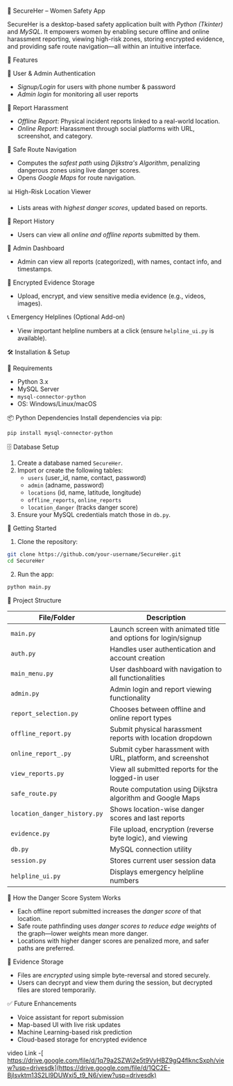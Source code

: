 🔐 SecureHer – Women Safety App

SecureHer is a desktop-based safety application built with *Python (Tkinter)* and *MySQL*. It empowers women by enabling secure offline and online harassment reporting, viewing high-risk zones, storing encrypted evidence, and providing safe route navigation—all within an intuitive interface.

📌 Features

 👥 User & Admin Authentication
- *Signup/Login* for users with phone number & password
- *Admin login* for monitoring all user reports

 📝 Report Harassment
- *Offline Report*: Physical incident reports linked to a real-world location.
- *Online Report*: Harassment through social platforms with URL, screenshot, and category.

📍 Safe Route Navigation
- Computes the *safest path* using *Dijkstra's Algorithm*, penalizing dangerous zones using live danger scores.
- Opens *Google Maps* for route navigation.

 📊 High-Risk Location Viewer
- Lists areas with *highest danger scores*, updated based on reports.

 🧾 Report History
- Users can view all *online and offline reports* submitted by them.

 🧠 Admin Dashboard
- Admin can view all reports (categorized), with names, contact info, and timestamps.

 🔐 Encrypted Evidence Storage
- Upload, encrypt, and view sensitive media evidence (e.g., videos, images).

 📞 Emergency Helplines (Optional Add-on)
- View important helpline numbers at a click (ensure `helpline_ui.py` is available).

 🛠️ Installation & Setup

 🔧 Requirements
- Python 3.x
- MySQL Server
- `mysql-connector-python`
- OS: Windows/Linux/macOS

 📦 Python Dependencies
Install dependencies via pip:
```bash
pip install mysql-connector-python
```

 🗄️ Database Setup
1. Create a database named `SecureHer`.
2. Import or create the following tables:
   - `users` (user_id, name, contact, password)
   - `admin` (adname, password)
   - `locations` (id, name, latitude, longitude)
   - `offline_reports`, `online_reports`
   - `location_danger` (tracks danger score)
3. Ensure your MySQL credentials match those in `db.py`.

🚀 Getting Started
1. Clone the repository:
```bash
git clone https://github.com/your-username/SecureHer.git
cd SecureHer
```
2. Run the app:
```bash
python main.py
```
 🧭 Project Structure

| File/Folder              | Description |
|--------------------------|-------------|
| `main.py`                | Launch screen with animated title and options for login/signup |
| `auth.py`                | Handles user authentication and account creation |
| `main_menu.py`           | User dashboard with navigation to all functionalities |
| `admin.py`               | Admin login and report viewing functionality |
| `report_selection.py`    | Chooses between offline and online report types |
| `offline_report.py`      | Submit physical harassment reports with location dropdown |
| `online_report_.py`      | Submit cyber harassment with URL, platform, and screenshot |
| `view_reports.py`        | View all submitted reports for the logged-in user |
| `safe_route.py`          | Route computation using Dijkstra algorithm and Google Maps |
| `location_danger_history.py` | Shows location-wise danger scores and last reports |
| `evidence.py`            | File upload, encryption (reverse byte logic), and viewing |
| `db.py`                  | MySQL connection utility |
| `session.py`         | Stores current user session data |
| `helpline_ui.py`  | Displays emergency helpline numbers |

 🧠 How the Danger Score System Works

- Each offline report submitted increases the *danger score* of that location.
- Safe route pathfinding uses *danger scores to reduce edge weights* of the graph—lower weights mean more danger.
- Locations with higher danger scores are penalized more, and safer paths are preferred.

 🔐 Evidence Storage

- Files are *encrypted* using simple byte-reversal and stored securely.
- Users can decrypt and view them during the session, but decrypted files are stored temporarily.

 ✅ Future Enhancements
- Voice assistant for report submission
- Map-based UI with live risk updates
- Machine Learning-based risk prediction
- Cloud-based storage for encrypted evidence




video Link -[ https://drive.google.com/file/d/1q79a2SZWi2e5t9VyHBZ9gQ4flkncSxph/view?usp=drivesdk](https://drive.google.com/file/d/1QC2E-Bjlsvktm13S2Ll9DUWxi5_t9_N6/view?usp=drivesdk)
